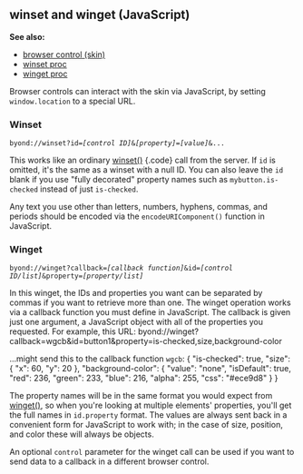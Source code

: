 ## winset and winget (JavaScript)
**See also:**
+   [browser control (skin)](/ref/%7Bskin%7D/control/browser.md) 
+   [winset proc](/ref/proc/winset.md) 
+   [winget proc](/ref/proc/winget.md) 


Browser controls can interact with the skin via JavaScript, by
setting `window.location` to a special URL.
### Winset
`byond://winset?id=`*`[control ID]`*`&`*`[property]`*`=`*`[value]`*`&...`


This works like an ordinary [winset()](/ref/proc/winset.md) {.code}
call from the server. If `id` is omitted, it\'s the same as a winset
with a null ID. You can also leave the `id` blank if you use \"fully
decorated\" property names such as `mybutton.is-checked` instead of just
`is-checked`. 

Any text you use other than letters, numbers,
hyphens, commas, and periods should be encoded via the
`encodeURIComponent()` function in JavaScript.
### Winget
`byond://winget?callback=`*`[callback function]`*`&id=`*`[control ID/list]`*`&property=`*`[property/list]`*


In this winget, the IDs and properties you want can be
separated by commas if you want to retrieve more than one. The winget
operation works via a callback function you must define in JavaScript.
The callback is given just one argument, a JavaScript object with all of
the properties you requested. For example, this URL:
    byond://winget?callback=wgcb&id=button1&property=is-checked,size,background-color


\...might send this to the callback function `wgcb`:
    {
        "is-checked": true,
        "size": {
            "x": 60,
            "y": 20
        },
        "background-color": {
            "value": "none",
            "isDefault": true,
            "red": 236,
            "green": 233,
            "blue": 216,
            "alpha": 255,
            "css": "#ece9d8"
        }
    }


The property names will be in the same format you would expect
from [winget()](/ref/proc/winget.md), so when you\'re looking at
multiple elements\' properties, you\'ll get the full names in
`id.property` format. The values are always sent back in a convenient
form for JavaScript to work with; in the case of size, position, and
color these will always be objects. 

An optional `control`
parameter for the winget call can be used if you want to send data to a
callback in a different browser control.